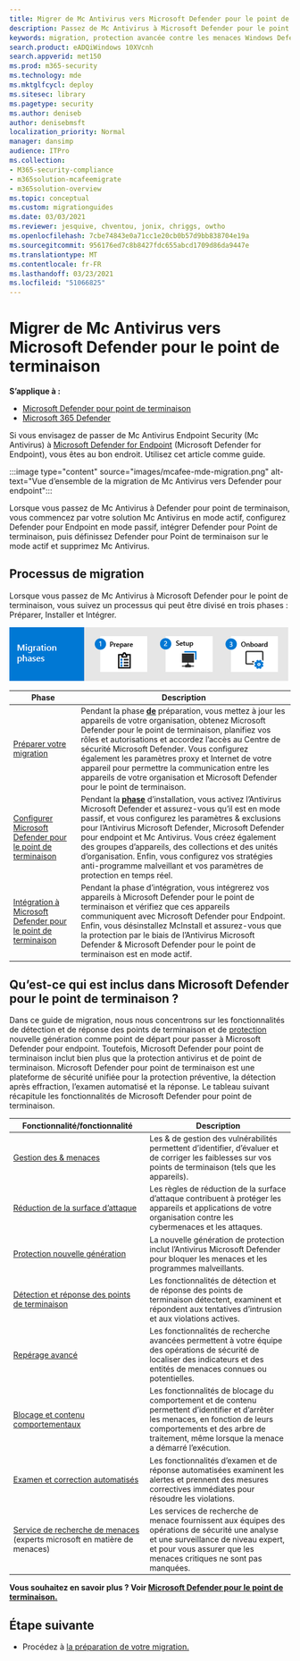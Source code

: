 ```yaml
---
title: Migrer de Mc Antivirus vers Microsoft Defender pour le point de terminaison
description: Passez de Mc Antivirus à Microsoft Defender pour le point de terminaison. Lisez cet article pour obtenir une vue d’ensemble.
keywords: migration, protection avancée contre les menaces Windows Defender, atp, edr
search.product: eADQiWindows 10XVcnh
search.appverid: met150
ms.prod: m365-security
ms.technology: mde
ms.mktglfcycl: deploy
ms.sitesec: library
ms.pagetype: security
ms.author: deniseb
author: denisebmsft
localization_priority: Normal
manager: dansimp
audience: ITPro
ms.collection:
- M365-security-compliance
- m365solution-mcafeemigrate
- m365solution-overview
ms.topic: conceptual
ms.custom: migrationguides
ms.date: 03/03/2021
ms.reviewer: jesquive, chventou, jonix, chriggs, owtho
ms.openlocfilehash: 7cbe74843e0a71cc1e20cb0b57d9bb838704e19a
ms.sourcegitcommit: 956176ed7c8b8427fdc655abcd1709d86da9447e
ms.translationtype: MT
ms.contentlocale: fr-FR
ms.lasthandoff: 03/23/2021
ms.locfileid: "51066825"
---
```

# <a name="migrate-from-mcafee-to-microsoft-defender-for-endpoint"></a>Migrer de Mc Antivirus vers Microsoft Defender pour le point de terminaison

**S’applique à :**
- [Microsoft Defender pour point de terminaison](https://go.microsoft.com/fwlink/p/?linkid=2146631)
- [Microsoft 365 Defender](https://go.microsoft.com/fwlink/?linkid=2118804)

Si vous envisagez de passer de Mc Antivirus Endpoint Security (Mc Antivirus) à [Microsoft Defender for Endpoint](https://docs.microsoft.com/windows/security/threat-protection) (Microsoft Defender for Endpoint), vous êtes au bon endroit. Utilisez cet article comme guide.


:::image type="content" source="images/mcafee-mde-migration.png" alt-text="Vue d’ensemble de la migration de Mc Antivirus vers Defender pour endpoint":::

Lorsque vous passez de Mc Antivirus à Defender pour point de terminaison, vous commencez par votre solution Mc Antivirus en mode actif, configurez Defender pour Endpoint en mode passif, intégrer Defender pour Point de terminaison, puis définissez Defender pour Point de terminaison sur le mode actif et supprimez Mc Antivirus.

## <a name="the-migration-process"></a>Processus de migration

Lorsque vous passez de Mc Antivirus à Microsoft Defender pour le point de terminaison, vous suivez un processus qui peut être divisé en trois phases : Préparer, Installer et Intégrer. 

![Phases de migration : préparer l’intégration de l’installation](images/phase-diagrams/migration-phases.png)

|Phase |Description |
|--|--|
|[Préparer votre migration](mcafee-to-microsoft-defender-prepare.md) |Pendant la phase [**de**](mcafee-to-microsoft-defender-prepare.md) préparation, vous mettez à jour les appareils de votre organisation, obtenez Microsoft Defender pour le point de terminaison, planifiez vos rôles et autorisations et accordez l’accès au Centre de sécurité Microsoft Defender. Vous configurez également les paramètres proxy et Internet de votre appareil pour permettre la communication entre les appareils de votre organisation et Microsoft Defender pour le point de terminaison. |
|[Configurer Microsoft Defender pour le point de terminaison](mcafee-to-microsoft-defender-setup.md) |Pendant la [**phase**](mcafee-to-microsoft-defender-setup.md) d’installation, vous activez l’Antivirus Microsoft Defender et assurez-vous qu’il est en mode passif, et vous configurez les paramètres & exclusions pour l’Antivirus Microsoft Defender, Microsoft Defender pour endpoint et Mc Antivirus. Vous créez également des groupes d’appareils, des collections et des unités d’organisation. Enfin, vous configurez vos stratégies anti-programme malveillant et vos paramètres de protection en temps réel.|
|[Intégration à Microsoft Defender pour le point de terminaison](mcafee-to-microsoft-defender-onboard.md) |Pendant [](mcafee-to-microsoft-defender-onboard.md) la phase d’intégration, vous intégrerez vos appareils à Microsoft Defender pour le point de terminaison et vérifiez que ces appareils communiquent avec Microsoft Defender pour Endpoint. Enfin, vous désinstallez McInstall et assurez-vous que la protection par le biais de l’Antivirus Microsoft Defender & Microsoft Defender pour le point de terminaison est en mode actif. |

## <a name="whats-included-in-microsoft-defender-for-endpoint"></a>Qu’est-ce qui est inclus dans Microsoft Defender pour le point de terminaison ?

Dans ce guide de migration, nous [](https://docs.microsoft.com/microsoft-365/security/defender-endpoint/overview-endpoint-detection-response) nous concentrons sur les fonctionnalités de détection et de réponse des points de terminaison et de [protection](https://docs.microsoft.com/windows/security/threat-protection/microsoft-defender-antivirus/microsoft-defender-antivirus-in-windows-10) nouvelle génération comme point de départ pour passer à Microsoft Defender pour endpoint. Toutefois, Microsoft Defender pour point de terminaison inclut bien plus que la protection antivirus et de point de terminaison. Microsoft Defender pour point de terminaison est une plateforme de sécurité unifiée pour la protection préventive, la détection après effraction, l’examen automatisé et la réponse. Le tableau suivant récapitule les fonctionnalités de Microsoft Defender pour point de terminaison. 

| Fonctionnalité/fonctionnalité | Description |
|---|---|
| [Gestion des & menaces](https://docs.microsoft.com/microsoft-365/security/defender-endpoint/next-gen-threat-and-vuln-mgt) | Les & de gestion des vulnérabilités permettent d’identifier, d’évaluer et de corriger les faiblesses sur vos points de terminaison (tels que les appareils). |
| [Réduction de la surface d’attaque](https://docs.microsoft.com/microsoft-365/security/defender-endpoint/overview-attack-surface-reduction) | Les règles de réduction de la surface d’attaque contribuent à protéger les appareils et applications de votre organisation contre les cybermenaces et les attaques. |
| [Protection nouvelle génération](https://docs.microsoft.com/windows/security/threat-protection/windows-defender-antivirus/windows-defender-antivirus-in-windows-10) | La nouvelle génération de protection inclut l’Antivirus Microsoft Defender pour bloquer les menaces et les programmes malveillants. |
| [Détection et réponse des points de terminaison](https://docs.microsoft.com/microsoft-365/security/defender-endpoint/overview-endpoint-detection-response) | Les fonctionnalités de détection et de réponse des points de terminaison détectent, examinent et répondent aux tentatives d’intrusion et aux violations actives.  |
| [Repérage avancé](advanced-hunting-overview.md) | Les fonctionnalités de recherche avancées permettent à votre équipe des opérations de sécurité de localiser des indicateurs et des entités de menaces connues ou potentielles. |
| [Blocage et contenu comportementaux](https://docs.microsoft.com/microsoft-365/security/defender-endpoint/behavioral-blocking-containment) | Les fonctionnalités de blocage du comportement et de contenu permettent d’identifier et d’arrêter les menaces, en fonction de leurs comportements et des arbre de traitement, même lorsque la menace a démarré l’exécution. |
| [Examen et correction automatisés](https://docs.microsoft.com/microsoft-365/security/defender-endpoint/automated-investigations) | Les fonctionnalités d’examen et de réponse automatisées examinent les alertes et prennent des mesures correctives immédiates pour résoudre les violations. |
| [Service de recherche de menaces](https://docs.microsoft.com/microsoft-365/security/defender-endpoint/microsoft-threat-experts) (experts microsoft en matière de menaces) | Les services de recherche de menace fournissent aux équipes des opérations de sécurité une analyse et une surveillance de niveau expert, et pour vous assurer que les menaces critiques ne sont pas manquées. |

**Vous souhaitez en savoir plus ? Voir [Microsoft Defender pour le point de terminaison.](https://docs.microsoft.com/windows/security/threat-protection)**

## <a name="next-step"></a>Étape suivante

- Procédez à [la préparation de votre migration.](mcafee-to-microsoft-defender-prepare.md)
